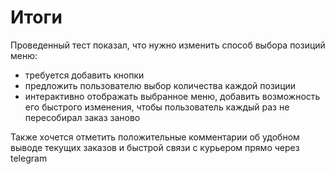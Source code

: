 # Итоги

Проведенный тест показал, что нужно изменить способ выбора
позиций меню:<br>
- требуется добавить кнопки
- предложить пользователю выбор количества каждой позиции
- интерактивно отображать выбранное меню, добавить возможность его быстрого изменения, 
чтобы пользователь каждый раз не пересобирал заказ заново

Также хочется отметить положительные комментарии об удобном выводе
текущих заказов и быстрой связи с курьером прямо через telegram
